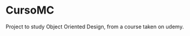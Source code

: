 <h1>CursoMC</h1>

<p>
  Project to study Object Oriented Design, from a course taken on udemy.
</p>
